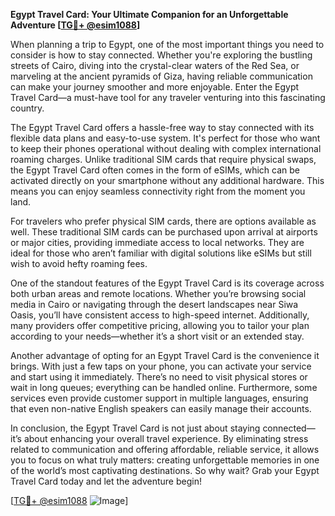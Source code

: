 **Egypt Travel Card: Your Ultimate Companion for an Unforgettable Adventure [[TG💪+ @esim1088](https://t.me/s/esim1088)]**

When planning a trip to Egypt, one of the most important things you need to consider is how to stay connected. Whether you're exploring the bustling streets of Cairo, diving into the crystal-clear waters of the Red Sea, or marveling at the ancient pyramids of Giza, having reliable communication can make your journey smoother and more enjoyable. Enter the Egypt Travel Card—a must-have tool for any traveler venturing into this fascinating country.

The Egypt Travel Card offers a hassle-free way to stay connected with its flexible data plans and easy-to-use system. It's perfect for those who want to keep their phones operational without dealing with complex international roaming charges. Unlike traditional SIM cards that require physical swaps, the Egypt Travel Card often comes in the form of eSIMs, which can be activated directly on your smartphone without any additional hardware. This means you can enjoy seamless connectivity right from the moment you land.

For travelers who prefer physical SIM cards, there are options available as well. These traditional SIM cards can be purchased upon arrival at airports or major cities, providing immediate access to local networks. They are ideal for those who aren’t familiar with digital solutions like eSIMs but still wish to avoid hefty roaming fees.

One of the standout features of the Egypt Travel Card is its coverage across both urban areas and remote locations. Whether you’re browsing social media in Cairo or navigating through the desert landscapes near Siwa Oasis, you’ll have consistent access to high-speed internet. Additionally, many providers offer competitive pricing, allowing you to tailor your plan according to your needs—whether it’s a short visit or an extended stay.

Another advantage of opting for an Egypt Travel Card is the convenience it brings. With just a few taps on your phone, you can activate your service and start using it immediately. There’s no need to visit physical stores or wait in long queues; everything can be handled online. Furthermore, some services even provide customer support in multiple languages, ensuring that even non-native English speakers can easily manage their accounts.

In conclusion, the Egypt Travel Card is not just about staying connected—it’s about enhancing your overall travel experience. By eliminating stress related to communication and offering affordable, reliable service, it allows you to focus on what truly matters: creating unforgettable memories in one of the world’s most captivating destinations. So why wait? Grab your Egypt Travel Card today and let the adventure begin!

[[TG💪+ @esim1088](https://t.me/s/esim1088) ![Image](https://i.postimg.cc/Y0z9fWf4/image.png)]